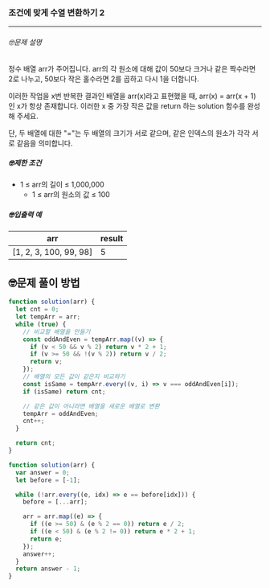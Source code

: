 ### 조건에 맞게 수열 변환하기 2

---

###### 🤓문제 설명

정수 배열 arr가 주어집니다. arr의 각 원소에 대해 값이 50보다 크거나 같은 짝수라면 2로 나누고, 50보다 작은 홀수라면 2를 곱하고 다시 1을 더합니다.

이러한 작업을 x번 반복한 결과인 배열을 arr(x)라고 표현했을 때, arr(x) = arr(x + 1)인 x가 항상 존재합니다. 이러한 x 중 가장 작은 값을 return 하는 solution 함수를 완성해 주세요.

단, 두 배열에 대한 "="는 두 배열의 크기가 서로 같으며, 같은 인덱스의 원소가 각각 서로 같음을 의미합니다.

##### 🤓제한 조건

- 1 ≤ arr의 길이 ≤ 1,000,000
  - 1 ≤ arr의 원소의 값 ≤ 100

##### 🤓입출력 예

| arr                    | result |
| ---------------------- | ------ |
| [1, 2, 3, 100, 99, 98] | 5      |

## 🤓문제 풀이 방법

```javascript
function solution(arr) {
  let cnt = 0;
  let tempArr = arr;
  while (true) {
    // 비교할 배열을 만들기
    const oddAndEven = tempArr.map((v) => {
      if (v < 50 && v % 2) return v * 2 + 1;
      if (v >= 50 && !(v % 2)) return v / 2;
      return v;
    });
    // 배열의 모든 값이 같은지 비교하기
    const isSame = tempArr.every((v, i) => v === oddAndEven[i]);
    if (isSame) return cnt;

    // 같은 값이 아니라면 배열을 새로운 배열로 변환
    tempArr = oddAndEven;
    cnt++;
  }

  return cnt;
}
```

```javascript
function solution(arr) {
  var answer = 0;
  let before = [-1];

  while (!arr.every((e, idx) => e == before[idx])) {
    before = [...arr];

    arr = arr.map((e) => {
      if ((e >= 50) & (e % 2 == 0)) return e / 2;
      if ((e < 50) & (e % 2 != 0)) return e * 2 + 1;
      return e;
    });
    answer++;
  }
  return answer - 1;
}
```
